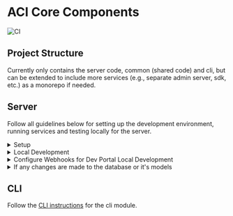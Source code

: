 # ACI Core Components

![CI](https://github.com/aipotheosis-labs/aci/actions/workflows/ci.yml/badge.svg)

## Project Structure

Currently only contains the server code, common (shared code) and cli,
but can be extended to include more services (e.g., separate admin server, sdk, etc.) as a monorepo if needed.

## Server

Follow all guidelines below for setting up the development environment, running services and testing locally for the server.

<details>
  <summary>Setup</summary>

- Git clone the repo
- Python ^3.12
- Install `docker`
- Install `uv`
- Install dependencies: `uv sync`
- Activate virtual env: `source .venv/bin/activate`
  - We use docker and docker compose to run components in a container, so using a virtual env is more for development purposes. (IDE, pytest, dev dependencies, etc.)
- Coding style
  - all the following tools are part of `pyproject.toml` dev dependencies, and are automatically installed when running `uv sync`
  - use `ruff` to format and lint the code
  - use `mypy` to type check the code
  - use `pre-commit` to run the above tools as pre-commit hooks
- Install `pre-commit` hooks: `pre-commit install`
- Setup you preferred editor to use `Ruff` formatter
  - e.g., you might need to install `Ruff` formatter extension in VS Code, and configure the setting as below

      ```json

      {
          "[python]": {
            "editor.formatOnSave": true,
            "editor.defaultFormatter": "charliermarsh.ruff",
            "editor.codeActionsOnSave": {
              "source.organizeImports.ruff": "always"
            }
          }
      }
      ```

</details>

<details>
  <summary>Local Development</summary>

- Set up `.env` file according to `.env.example`
  - Note that most of the variables needed are already set in the `.env.shared` file, that's why you don't need to set them in the `.env` file
- Use docker compose to run necessary services locally: `docker compose up --build`, which contains:
  - `server`: the backend service
  - `db`: the postgres db
  - `aws`: a local aws mock with `localstack` (this `aws` service was added because of `Agent Secrets Manager`)
  - `runner`: a staging host for running any commands, e.g., `pytest`, `seed db`, etc.
- (Optional) Connect to the database using a GUI client like `DBeaver`
  - Parameters for the db connection can be found in the `.env.shared` file
- (Optional) To seed the db with some data: `docker compose exec runner ./scripts/seed_db.sh`
- You can access the `Swagger UI` at `http://localhost:8000/v1/notforhuman-docs`
- To run `pytest`, make sure the db is empty (in case you have seeded the db before), and then: `docker compose exec runner pytest`

</details>

<details>
  <summary>Configure Webhooks for Dev Portal Local Development</summary>

If you are developing the dev portal, you would need a real user and org in the
PropelAuth test environment as well as a default project and agent in your local db.

Follow the steps here to set up the webhooks so that when you sign up on the PropelAuth
test environment, PropelAuth will notify your local server to create an org in the
PropelAuth test environment for you as well as creating a default project and agent in
the local db.

- Follow the guide to install `ngrok` and connect your account:
  <https://ngrok.com/docs/getting-started/?os=macos>
- Expose your local server with `ngrok`: `ngrok http http://localhost:8000`
- Go to the `ngork` endpoints dashboard to copy the public endpoint you just exposed:
  <https://dashboard.ngrok.com/endpoints>
- On the [PropelAuth dashboard](https://app.propelauth.com/proj/803d04fe-b3c3-49a2-b2de-eda93f764722/management/users?page=1)
  **Users** and **Organizations tabs**, delete your previously created user and organization.
  ![delete org](./images/delete-org.png)
  ![delete user](./images/delete-user.png)
- Go to the **Backend Integration** tab and create an API key for the test environment,
  set it as `SERVER_PROPELAUTH_API_KEY` in `.env`.
  ![propelauth-api-key](./images/propelauth-api-key.png)
- Go to the **Integrations** tab on the dashboard, click Webhooks. And click **Set Up
  Webhooks** for the **TEST ENV**, which will lead you to [Svix endpoints](https://app.svix.com/app_2uuG50X13IEu2cVRRL5fnXOeWWv/endpoints)
  page.
  ![webhook-setup](./images/webhook-setup.png)
- Click `Add Endpoint`, put `<your_gnrok_public_endpoint>/v1/webhooks/auth/user-created` as
  the endpoint and subscribe to the `user.created` event. Hit Create.
  ![svix](./images/svix.png)
- Copy the `Signing Secret` of the endpoint and set it as `SERVER_SVIX_SIGNING_SECRET`
  in `.env`.
  ![svix](./images/svix-signing-secret.png)
- Go to your local dev portal <http://localhost:3000> and sign up on the PropelAuth
  signup page.

</details>

<details>
  <summary>If any changes are made to the database or it's models</summary>

- You need to generate a new migration, which will generate a new file in `database/alembic/versions/`
- First check if new upgrade operations detected: `docker compose exec runner alembic check`
- If so, generate a new migration file: `docker compose exec runner alembic revision --autogenerate -m "<some message>"`
- (If needed) Change the generated file in `database/alembic/versions/` to add the necessary changes (that are not auto-generated), e.g.,:
  - import `pgvector` library for `Vector` type
  - create and drop necessary indexes
  - create and drop vector extension
  - ...
- Apply the changes to the **local** database: `docker compose exec runner alembic upgrade head`
- (If needed) you can undo the last change to the database: `docker compose exec runner alembic downgrade -1`

</details>

## CLI

Follow the [CLI instructions](aci/cli/README.md) for the cli module.
